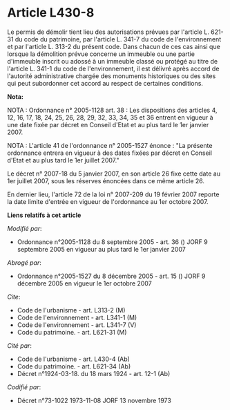 # Article L430-8

Le permis de démolir tient lieu des autorisations prévues par l'article L. 621-31 du code du patrimoine, par l'article L.
341-7 du code de l'environnement et par l'article L. 313-2 du présent code. Dans chacun de ces cas ainsi que lorsque la
démolition prévue concerne un immeuble ou une partie d'immeuble inscrit ou adossé à un immeuble classé ou protégé au titre de
l'article L. 341-1 du code de l'environnement, il est délivré après accord de l'autorité administrative chargée des monuments
historiques ou des sites qui peut subordonner cet accord au respect de certaines conditions.

**Nota:**

NOTA : Ordonnance n° 2005-1128 art. 38 : Les dispositions des articles 4, 12, 16, 17, 18, 24, 25, 26, 28, 29, 32, 33, 34, 35
et 36 entrent en vigueur à une date fixée par décret en Conseil d'Etat et au plus tard le 1er janvier 2007.

NOTA : L'article 41 de l'ordonnance n° 2005-1527 énonce : "La présente ordonnance entrera en vigueur à des dates fixées par
décret en Conseil d'Etat et au plus tard le 1er juillet 2007."

Le décret n° 2007-18 du 5 janvier 2007, en son article 26 fixe cette date au 1er juillet 2007, sous les réserves énoncées
dans ce même article 26.

En dernier lieu, l'article 72 de la loi n° 2007-209 du 19 février 2007 reporte la date limite d'entrée en vigueur de
l'ordonnance au 1er octobre 2007.

**Liens relatifs à cet article**

_Modifié par_:

  - Ordonnance n°2005-1128 du 8 septembre 2005 - art. 36 () JORF 9 septembre 2005 en vigueur au plus tard le 1er janvier 2007

_Abrogé par_:

  - Ordonnance n°2005-1527 du 8 décembre 2005 - art. 15 () JORF 9 décembre 2005 en vigueur le 1er octobre 2007

_Cite_:

  - Code de l'urbanisme - art. L313-2 (M)
  - Code de l'environnement - art. L341-1 (M)
  - Code de l'environnement - art. L341-7 (V)
  - Code du patrimoine. - art. L621-31 (M)

_Cité par_:

  - Code de l'urbanisme - art. L430-4 (Ab)
  - Code du patrimoine. - art. L621-34 (Ab)
  - Décret n°1924-03-18. du 18 mars 1924 - art. 12-1 (Ab)

_Codifié par_:

  - Décret n°73-1022 1973-11-08 JORF 13 novembre 1973
